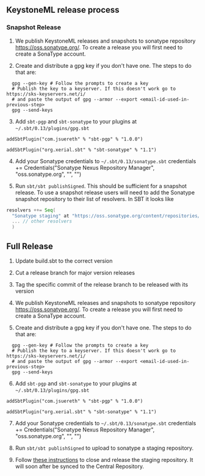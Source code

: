 ## KeystoneML release process

### Snapshot Release

1. We publish KeystoneML releases and snapshots to sonatype repository https://oss.sonatype.org/. To
create a release you will first need to create a SonaType account.

2. Create and distribute a gpg key if you don't have one. The steps to do that are:
```
  gpg --gen-key # Follow the prompts to create a key
  # Publish the key to a keyserver. If this doesn't work go to https://sks-keyservers.net/i/
  # and paste the output of gpg --armor --export <email-id-used-in-previous-step>
  gpg --send-keys 
``` 

3. Add `sbt-pgp` and `sbt-sonatype` to your plugins at `~/.sbt/0.13/plugins/gpg.sbt`
```
addSbtPlugin("com.jsuereth" % "sbt-pgp" % "1.0.0")

addSbtPlugin("org.xerial.sbt" % "sbt-sonatype" % "1.1")
```

4. Add your Sonatype credentials to `~/.sbt/0.13/sonatype.sbt` 
credentials += Credentials("Sonatype Nexus Repository Manager",
                           "oss.sonatype.org",
                           "<userame>",
                           "<password>")

5. Run `sbt/sbt publishSigned`. This should be sufficient for a snapshot release. To use a snapshot
release users will need to add the Sonatype snapshot repository to their list of resolvers. In SBT
it looks like
```scala
resolvers ++= Seq(
  "Sonatype staging" at "https://oss.sonatype.org/content/repositories/snapshots",
  ... // other resolvers
  )
```

## Full Release

1. Update build.sbt to the correct version

2. Cut a release branch for major version releases

3. Tag the specific commit of the release branch to be released with its version

4. We publish KeystoneML releases and snapshots to sonatype repository https://oss.sonatype.org/. To
create a release you will first need to create a SonaType account.

5. Create and distribute a gpg key if you don't have one. The steps to do that are:
```
  gpg --gen-key # Follow the prompts to create a key
  # Publish the key to a keyserver. If this doesn't work go to https://sks-keyservers.net/i/
  # and paste the output of gpg --armor --export <email-id-used-in-previous-step>
  gpg --send-keys
```

6. Add `sbt-pgp` and `sbt-sonatype` to your plugins at `~/.sbt/0.13/plugins/gpg.sbt`
```
addSbtPlugin("com.jsuereth" % "sbt-pgp" % "1.0.0")

addSbtPlugin("org.xerial.sbt" % "sbt-sonatype" % "1.1")
```

7. Add your Sonatype credentials to `~/.sbt/0.13/sonatype.sbt`
credentials += Credentials("Sonatype Nexus Repository Manager",
                           "oss.sonatype.org",
                           "<userame>",
                           "<password>")

8. Run `sbt/sbt publishSigned` to upload to sonatype a staging repository.

9. Follow [these instructions](http://central.sonatype.org/pages/releasing-the-deployment.html) to
close and release the staging repository. It will soon after be synced to the Central Repository.